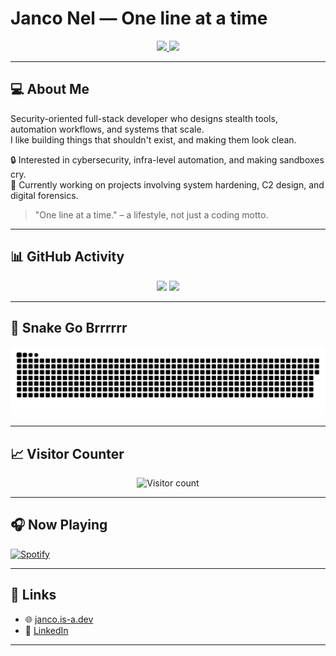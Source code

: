 # Janco Nel — One line at a time

<p align="center">
  <a href="https://janco.is-a.dev">
    <img height="200" src="https://my-stats-43gk.vercel.app/api?username=JancoNel&show_icons=true&theme=radical&hide=contribs,issues&show=discussions_answered&rank_icon=github&include_all_commits=true&card_width=150" />
  </a>
  <a href="https://janco.is-a.dev">
    <img height="200" src="https://my-stats-43gk.vercel.app/api/top-langs/?username=JancoNel&hide=html,scss,css,cmake&langs_count=8&layout=compact&theme=radical&card_width=150" />
  </a>
</p>

---

## 💻 About Me

Security-oriented full-stack developer who designs stealth tools, automation workflows, and systems that scale.  
I like building things that shouldn't exist, and making them look clean.

🔒 Interested in cybersecurity, infra-level automation, and making sandboxes cry.  
🎯 Currently working on projects involving system hardening, C2 design, and digital forensics.

> "One line at a time." – a lifestyle, not just a coding motto.

---

## 📊 GitHub Activity

<div align="center">
  <img height="202" src="https://github-readme-streak-stats-git-main-davids-projects-ad77adcc.vercel.app/?user=JancoNel&theme=radical" />
  <img height="97" src="https://github-profile-trophy.vercel.app/?username=JancoNel&theme=radical&no-frame=true&title=Stars,Followers,Commits&column=-1" />
</div>

---

## 🐍 Snake Go Brrrrrr

<p align="center">
  <img src="contributions.svg" alt="Snake animation">
</p>

---

## 📈 Visitor Counter

<p align="center">
  <img src="https://profile-counter.glitch.me/_JancoNel/count.svg" alt="Visitor count" />
</p>

---

## 🎧 Now Playing

[![Spotify](https://novatorem-black-omega.vercel.app/api/spotify)](https://open.spotify.com/user/31nncagvjsr6eno224tn3j7zfgzm)

---

## 🔗 Links

- 🌐 [janco.is-a.dev](https://janco.is-a.dev)
- 💼 [LinkedIn](https://www.linkedin.com/in/jacobus-nel/)

---
